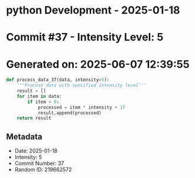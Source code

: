 ﻿# python Development - 2025-01-18
# Commit #37 - Intensity Level: 5
# Generated on: 2025-06-07 12:39:55
```python
def process_data_37(data, intensity=5):
    '''Process data with specified intensity level'''
    result = []
    for item in data:
        if item > 0:
            processed = item * intensity + 17
            result.append(processed)
    return result
```
## Metadata
- Date: 2025-01-18
- Intensity: 5
- Commit Number: 37
- Random ID: 219662572
